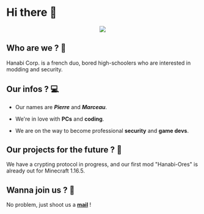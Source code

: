 # Hi there 👋

<p id="gif" align="center">
  <img src="https://thumbs.gfycat.com/AlarmedImpeccableAmericanalligator-size_restricted.gif">
</p>

## Who are we ? 🚀
Hanabi Corp. is a french duo, bored high-schoolers who are interested in modding and security.
## Our infos ? 💻
- Our names are **_Pierre_** and **_Marceau_**.

- We're in love with **PCs** and **coding**.

- We are on the way to become professional **security** and **game devs**.
## Our projects for the future ? 🌠
We have a crypting protocol in progress, and our first mod "Hanabi-Ores" is already out for Minecraft 1.16.5.
## Wanna join us ? 🤝
No problem, just shoot us a **[mail](mailto:soetchdev@gmail.com)** !
